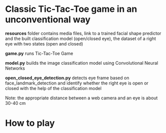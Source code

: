 # Сlassic Tic-Tac-Toe game in an unconventional way


**resources** folder contains media files, link to a trained facial shape predictor and the built classification model (open/closed eye), the dataset of a right eye with two states (open and closed)

**game.py** runs Tic-Tac-Toe Game

**model.py** builds the image classification model using Convolutional Neural Networks

**open_closed_eye_detection.py** detects eye frame based on face_landmark_detection and identify whether the right eye is open or closed with the help of the classification model

Note: the appropriate distance between a web camera and an eye is about 30-40 cm

# How to play
